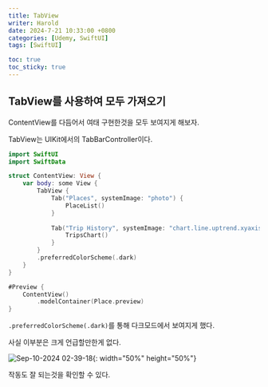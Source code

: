 ```yaml
---
title: TabView
writer: Harold
date: 2024-7-21 10:33:00 +0800
categories: [Udemy, SwiftUI]
tags: [SwiftUI]

toc: true
toc_sticky: true
---
```


## TabView를 사용하여 모두 가져오기

ContentView를 다듬어서 여태 구현한것을 모두 보여지게 해보자.

TabView는 UIKit에서의 TabBarController이다.

```swift
import SwiftUI
import SwiftData

struct ContentView: View {
    var body: some View {
        TabView {
            Tab("Places", systemImage: "photo") {
                PlaceList()
            }
            
            Tab("Trip History", systemImage: "chart.line.uptrend.xyaxis") {
                TripsChart()
            }
        }
        .preferredColorScheme(.dark)
    }
}

#Preview {
    ContentView()
        .modelContainer(Place.preview)
}
```

`.preferredColorScheme(.dark)`를 통해 다크모드에서 보여지게 했다.

사실 이부분은 크게 언급할만한게 없다.

![Sep-10-2024 02-39-18](https://github.com/user-attachments/assets/8d60dc17-d900-4206-8339-e0f6c45817a2){: width="50%" height="50%"}

작동도 잘 되는것을 확인할 수 있다.
